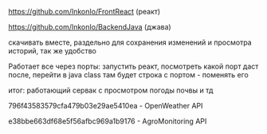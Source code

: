 https://github.com/InkonIo/FrontReact
(реакт)

https://github.com/InkonIo/BackendJava
(джава)

скачивать вместе, раздельно для сохранения изменений и просмотра историй, так же удобство

Работает все через порты: запустить реакт, посмотреть какой порт даст 
после, перейти в java class там будет строка с портом - поменять его

итог: работающий сервак с просмотром погоды почвы и тд

796f43583579cfa479b03e29ae5410ea - OpenWeather API

e38bbe663df68e5f56afbc969a1b9176 - AgroMonitoring API
